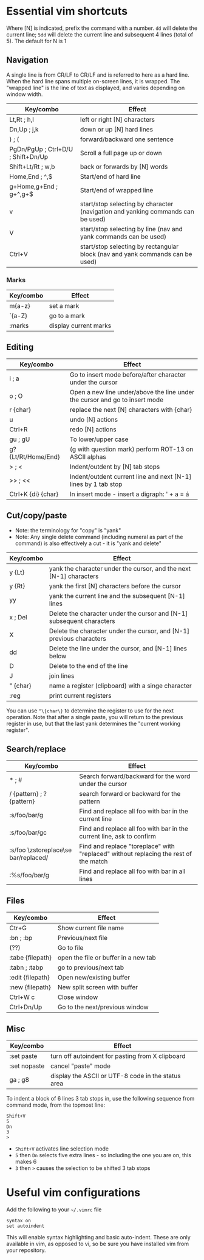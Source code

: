 # Essential vim shortcuts

Where [N] is indicated, prefix the command with a number. `dd` will delete the current line; `5dd` will delete the current line and subsequent 4 lines (total of 5). The default for N is 1

## Navigation

A single line is from CR/LF to CR/LF and is referred to here as a hard line. When the hard line spans multiple on-screen lines, it is wrapped. The "wrapped line" is the line of text as displayed, and varies depending on window width.

|Key/combo         | Effect
|------------------|----------------------
Lt,Rt ; h,l | left or right [N] characters
Dn,Up ; j,k | down or up [N] hard lines
) ; ( | forward/backward one sentence
PgDn/PgUp ; Ctrl+D/U ; Shift+Dn/Up | Scroll a full page up or down
Shift+Lt/Rt ; w,b | back or forwards by [N] words
Home,End ; ^,$ | Start/end of hard line
g+Home,g+End ; g+^,g+$ | Start/end of wrapped line
v | start/stop selecting by character (navigation and yanking commands can be used)
V | start/stop selecting by line (nav and yank commands can be used)
Ctrl+V | start/stop selecting by rectangular block (nav and yank commands can be used)

### Marks

|Key/combo         | Effect
|------------------|----------------------
m\{a-z\} | set a mark
`\{a-Z\} | go to a mark
:marks | display current marks


## Editing

|Key/combo         | Effect
|------------------|----------------------
i ; a | Go to insert mode before/after character under the cursor
o ; O | Open a new line under/above the line under the cursor and go to insert mode
r \{char\} | replace the next [N] characters with \{char\}
u | undo [N] actions
Ctrl+R | redo [N] actions
gu ; gU | To lower/upper case
g? \{Lt/Rt/Home/End\} | (g with question mark) perform ROT-13 on ASCII alphas
\> ; \< | Indent/outdent by [N] tab stops
\>\> ; \<\< | Indent/outdent current line and next [N-1] lines by 1 tab stop
Ctrl+K \{di\} \{char\} | In insert mode - insert a digraph: ' + a = á

## Cut/copy/paste

* Note: the terminology for "copy" is "yank"
* Note: Any single delete command (including numeral as part of the command) is also effectively a cut - it is "yank and delete"


|Key/combo         | Effect
|------------------|----------------------
y \{Lt\} | yank the character under the cursor, and the next [N-1] characters
y \{Rt\} | yank the first [N] characters before the cursor
yy | yank the current line and the subsequent [N-1] lines
x ; Del | Delete the character under the cursor and [N-1] subsequent characters
X | Delete the character under the cursor, and [N-1] previous characters
dd | Delete the line under the cursor, and [N-1] lines below
D | Delete to the end of the line
J | join lines
" \{char\} | name a register (clipboard) with a singe character
:reg | print current registers

You can use `"\{char\}` to determine the register to use for the next operation. Note that after a single paste, you will return to the previous register in use, but that the last yank determines the "current working register". 

## Search/replace

|Key/combo         | Effect
|------------------|----------------------
* ; # | Search forward/backward for the word under the cursor
/ \{pattern\} ; ? \{pattern\} | search forward or backward for the pattern
:s/foo/bar/g | Find and replace all foo with bar in the current line
:s/foo/bar/gc | Find and replace all foo with bar in the current line, ask to confirm
:s/foo \zstoreplace\se bar/replaced/ | Find and replace "toreplace" with "replaced" without replacing the rest of the match
:%s/foo/bar/g | Find and replace all foo with bar in all lines

## Files

|Key/combo         | Effect
|------------------|----------------------
Ctr+G | Show current file name
:bn ; :bp | Previous/next file
(??)  | Go to file
:tabe \{filepath\} | open the file or buffer in a new tab
:tabn ; :tabp | go to previous/next tab
:edit \{filepath\} | Open new/existing buffer
:new \{filepath\} | New split screen with buffer
Ctrl+W c | Close window
Ctrl+Dn/Up | Go to the next/previous window

## Misc

|Key/combo         | Effect
|------------------|----------------------
:set paste | turn off autoindent for pasting from X clipboard
:set nopaste | cancel "paste" mode
ga ; g8 | display the ASCII or UTF-8 code in the status area

To indent a block of 6 lines 3 tab stops in, use the following sequence from command mode, from the topmost line:

	Shift+V
	5
	Dn
	3
	>

* `Shift+V` activates line selection mode
* `5` then `Dn` selects five extra lines - so including the one you are on, this makes 6
* `3` then `>` causes the selection to be shifted 3 tab stops

# Useful vim configurations

Add the following to your `~/.vimrc` file

	syntax on
	set autoindent

This will enable syntax highlighting and basic auto-indent. These are only available in vim, as opposed to vi, so be sure you have installed vim from your repository.
